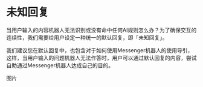 # 未知回复

当用户输入的内容机器人无法识别或没有命中任何AI规则怎么办？为了确保交互的连续性，我们需要给用户设定一种统一的默认回复，即「未知回复」。

我们建议您在默认回复中，也包含对于如何使用Messenger机器人的使用导引，这样，当用户输入的问题机器人无法作答时，用户可以通过默认回复的内容，尝试自助通过Messenger机器人达成自己的目的。

图片

